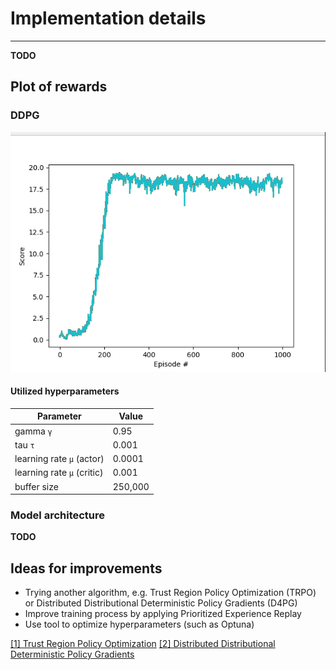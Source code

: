 # Implementation details
___

__TODO__

## Plot of rewards

### DDPG

![Plot of rewards](./docs/DDPG_score_plot.png)

#### Utilized hyperparameters

| Parameter                  | Value   |
|----------------------------|---------|
| gamma `γ`                  | 0.95    |
| tau `τ`                    | 0.001   |
| learning rate `µ` (actor)  | 0.0001  |
| learning rate `µ` (critic) | 0.001   |
| buffer size                | 250,000 |



### Model architecture

__TODO__

## Ideas for improvements

- Trying another algorithm, e.g. Trust Region Policy Optimization (TRPO) 
or Distributed Distributional Deterministic Policy Gradients (D4PG)
- Improve training process by applying Prioritized Experience Replay
- Use tool to optimize hyperparameters (such as Optuna)

[[1] Trust Region Policy Optimization](https://arxiv.org/abs/1502.05477)
[[2] Distributed Distributional Deterministic Policy Gradients](https://openreview.net/forum?id=SyZipzbCb)

